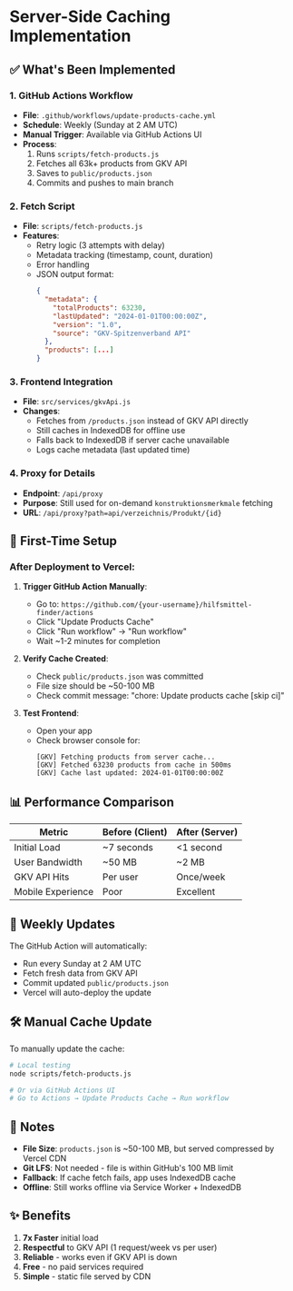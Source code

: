 # Server-Side Caching Implementation

## ✅ What's Been Implemented

### 1. GitHub Actions Workflow
- **File**: `.github/workflows/update-products-cache.yml`
- **Schedule**: Weekly (Sunday at 2 AM UTC)
- **Manual Trigger**: Available via GitHub Actions UI
- **Process**:
  1. Runs `scripts/fetch-products.js`
  2. Fetches all 63k+ products from GKV API
  3. Saves to `public/products.json`
  4. Commits and pushes to main branch

### 2. Fetch Script
- **File**: `scripts/fetch-products.js`
- **Features**:
  - Retry logic (3 attempts with delay)
  - Metadata tracking (timestamp, count, duration)
  - Error handling
  - JSON output format:
    ```json
    {
      "metadata": {
        "totalProducts": 63230,
        "lastUpdated": "2024-01-01T00:00:00Z",
        "version": "1.0",
        "source": "GKV-Spitzenverband API"
      },
      "products": [...]
    }
    ```

### 3. Frontend Integration
- **File**: `src/services/gkvApi.js`
- **Changes**:
  - Fetches from `/products.json` instead of GKV API directly
  - Still caches in IndexedDB for offline use
  - Falls back to IndexedDB if server cache unavailable
  - Logs cache metadata (last updated time)

### 4. Proxy for Details
- **Endpoint**: `/api/proxy`
- **Purpose**: Still used for on-demand `konstruktionsmerkmale` fetching
- **URL**: `/api/proxy?path=api/verzeichnis/Produkt/{id}`

## 🚀 First-Time Setup

### After Deployment to Vercel:

1. **Trigger GitHub Action Manually**:
   - Go to: `https://github.com/{your-username}/hilfsmittel-finder/actions`
   - Click "Update Products Cache"
   - Click "Run workflow" → "Run workflow"
   - Wait ~1-2 minutes for completion

2. **Verify Cache Created**:
   - Check `public/products.json` was committed
   - File size should be ~50-100 MB
   - Check commit message: "chore: Update products cache [skip ci]"

3. **Test Frontend**:
   - Open your app
   - Check browser console for:
     ```
     [GKV] Fetching products from server cache...
     [GKV] Fetched 63230 products from cache in 500ms
     [GKV] Cache last updated: 2024-01-01T00:00:00Z
     ```

## 📊 Performance Comparison

| Metric | Before (Client) | After (Server) |
|--------|----------------|----------------|
| Initial Load | ~7 seconds | <1 second |
| User Bandwidth | ~50 MB | ~2 MB |
| GKV API Hits | Per user | Once/week |
| Mobile Experience | Poor | Excellent |

## 🔄 Weekly Updates

The GitHub Action will automatically:
- Run every Sunday at 2 AM UTC
- Fetch fresh data from GKV API
- Commit updated `public/products.json`
- Vercel will auto-deploy the update

## 🛠️ Manual Cache Update

To manually update the cache:

```bash
# Local testing
node scripts/fetch-products.js

# Or via GitHub Actions UI
# Go to Actions → Update Products Cache → Run workflow
```

## 📝 Notes

- **File Size**: `products.json` is ~50-100 MB, but served compressed by Vercel CDN
- **Git LFS**: Not needed - file is within GitHub's 100 MB limit
- **Fallback**: If cache fetch fails, app uses IndexedDB cache
- **Offline**: Still works offline via Service Worker + IndexedDB

## ✨ Benefits

1. **7x Faster** initial load
2. **Respectful** to GKV API (1 request/week vs per user)
3. **Reliable** - works even if GKV API is down
4. **Free** - no paid services required
5. **Simple** - static file served by CDN

